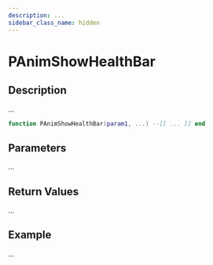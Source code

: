 ```yaml
---
description: ...
sidebar_class_name: hidden
---
```


# PAnimShowHealthBar

## Description

...

```lua
function PAnimShowHealthBar(param1, ...) --[[ ... ]] end
```

## Parameters

...

## Return Values

...

## Example

...

